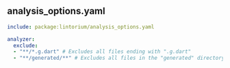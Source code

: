 ## analysis_options.yaml

```yaml
include: package:lintorium/analysis_options.yaml

analyzer:
  exclude:
  - "**/*.g.dart" # Excludes all files ending with ".g.dart"
  - "**/generated/**" # Excludes all files in the "generated" directory
```